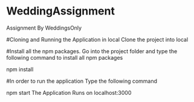 # WeddingAssignment
Assignment By WeddingsOnly

#Cloning and Running the Application in local
Clone the project into local

#Install all the npm packages. Go into the project folder and type the following command to install all npm packages

npm install

#In order to run the application Type the following command

npm start
The Application Runs on localhost:3000
